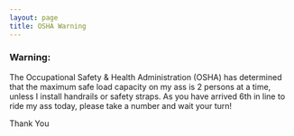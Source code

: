 ```yaml
---
layout: page
title: OSHA Warning
---
```


### Warning:

The Occupational Safety & Health Administration (OSHA) 
has determined that the maximum safe load capacity on my ass is 2 persons 
at a time, unless I install handrails or safety straps. As you have 
arrived 6th in line to ride my ass today, please take a number and wait 
your turn!

Thank You

